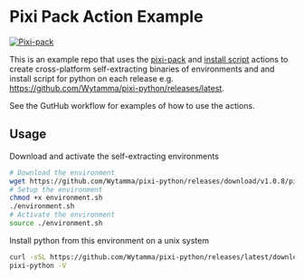 # Pixi Pack Action Example 

[![Pixi-pack](https://github.com/Wytamma/pixi-python/actions/workflows/build-release.yml/badge.svg)](https://github.com/Wytamma/pixi-python/actions/workflows/build-release.yml)

This is an example repo that uses the [pixi-pack](https://github.com/marketplace/actions/pixi-pack-action) and [install script](https://github.com/Wytamma/pixi-pack-install-script) actions to create cross-platform self-extracting binaries of environments and and install script for python on each release e.g. https://github.com/Wytamma/pixi-python/releases/latest.

See the GutHub workflow for examples of how to use the actions.

## Usage

Download and activate the self-extracting environments 

```bash
# Download the environment
wget https://github.com/Wytamma/pixi-python/releases/download/v1.0.8/pixi-python-v1.0.8-osx-arm64.sh -O environment.sh
# Setup the environment
chmod +x environment.sh
./environment.sh
# Activate the environment
source ./environment.sh
```

Install python from this environment on a unix system

```bash
curl -sSL https://github.com/Wytamma/pixi-python/releases/latest/download/install.sh | bash -s -- --name pixi-python
pixi-python -V
```
